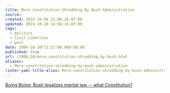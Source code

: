 ```yaml
---
title: More Constitution Shredding By Bush Administration
source: 
created: 2024-10-06 21:06:26-07:00
updated: 2024-10-10 14:58:16-07:00
tags:
  - politics
  - Civil Liberties
  - post
date: 2006-10-30T11:52:00.000-08:00
published: true
url: /2006/10/more-constitution-shredding-by-bush.html
aliases:
  - More-constitution-shredding-by-bush-administration
linter-yaml-title-alias: More-constitution-shredding-by-bush-administration
---
```



  
[Boing Boing: Bush legalizes martial law -- what Constitution?](https://www.boingboing.net/2006/10/29/bush_legalizes_marti.html)